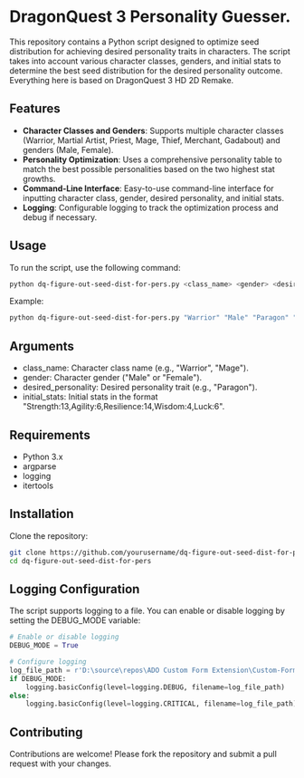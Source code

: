 # DragonQuest 3 Personality Guesser.

This repository contains a Python script designed to optimize seed distribution for achieving desired personality traits in characters. The script takes into account various character classes, genders, and initial stats to determine the best seed distribution for the desired personality outcome. Everything here is based on DragonQuest 3 HD 2D Remake.

## Features

- **Character Classes and Genders**: Supports multiple character classes (Warrior, Martial Artist, Priest, Mage, Thief, Merchant, Gadabout) and genders (Male, Female).
- **Personality Optimization**: Uses a comprehensive personality table to match the best possible personalities based on the two highest stat growths.
- **Command-Line Interface**: Easy-to-use command-line interface for inputting character class, gender, desired personality, and initial stats.
- **Logging**: Configurable logging to track the optimization process and debug if necessary.

## Usage

To run the script, use the following command:
```sh
python dq-figure-out-seed-dist-for-pers.py <class_name> <gender> <desired_personality> <initial_stats>
```

Example:
```sh
python dq-figure-out-seed-dist-for-pers.py "Warrior" "Male" "Paragon" "Strength:13,Agility:6,Resilience:14,Wisdom:4,Luck:6"
```

## Arguments
 - class_name: Character class name (e.g., "Warrior", "Mage").
 - gender: Character gender ("Male" or "Female").
 - desired_personality: Desired personality trait (e.g., "Paragon").
 - initial_stats: Initial stats in the format "Strength:13,Agility:6,Resilience:14,Wisdom:4,Luck:6".

## Requirements
 - Python 3.x
 - argparse
 - logging
 - itertools

## Installation
Clone the repository:
```sh
git clone https://github.com/yourusername/dq-figure-out-seed-dist-for-pers.git
cd dq-figure-out-seed-dist-for-pers
```

## Logging Configuration
The script supports logging to a file. You can enable or disable logging by setting the DEBUG_MODE variable:
```python
# Enable or disable logging
DEBUG_MODE = True

# Configure logging
log_file_path = r'D:\source\repos\ADO Custom Form Extension\Custom-Form-Extension-And-Webapi\Ado-Extension\log.txt'
if DEBUG_MODE:
    logging.basicConfig(level=logging.DEBUG, filename=log_file_path)
else:
    logging.basicConfig(level=logging.CRITICAL, filename=log_file_path)
```

## Contributing
Contributions are welcome! Please fork the repository and submit a pull request with your changes.
